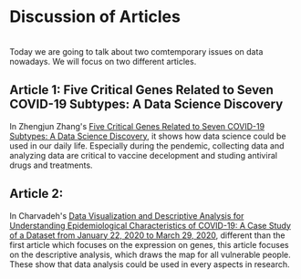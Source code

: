 # Discussion of Articles
<br>Today we are going to talk about two comtemporary issues on data nowadays. We will focus on two different articles.<br>

## Article 1: Five Critical Genes Related to Seven COVID-19 Subtypes: A Data Science Discovery
In Zhengjun Zhang's [Five Critical Genes Related to Seven COVID-19 Subtypes: A Data Science Discovery](https://jds-online.org/journal/JDS/article/75/info), it shows how data science could be used in our daily life. Especially during the pendemic, collecting data and analyzing data are critical to vaccine decelopment and studing antiviral drugs and treatments.

## Article 2: 
In Charvadeh's [Data Visualization and Descriptive Analysis for Understanding Epidemiological Characteristics of COVID-19: A Case Study of a Dataset from January 22, 2020 to March 29, 2020](https://jds-online.org/journal/JDS/article/33/info), different than the first article which focuses on the expression on genes, this article focuses on the descriptive analysis, which draws the map for all vulnerable people. These show that data analysis could be used in every aspects in research.